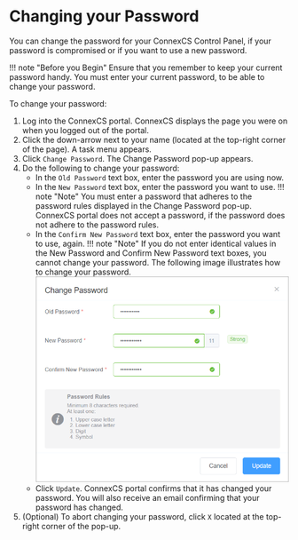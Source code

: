 # Changing your Password

You can change the password for your ConnexCS Control Panel, if your password is compromised or if you want to use a new password.

!!! note "Before you Begin" 
    Ensure that you remember to keep your current password handy. You must enter your current password, to be able to change your password.

To change your password:

1.  Log into the ConnexCS portal.
    ConnexCS displays the page you were on when you logged out of the portal.
2.  Click the down-arrow next to your name (located at the top-right corner of the page).
    A task menu appears.
3.  Click `Change Password`.
    The Change Password pop-up appears.
4.  Do the following to change your password:
     *  In the `Old Password` text box, enter the password you are using now.
     *  In the `New Password` text box, enter the password you want to use.
         !!! note "Note" 
            You must enter a password that adheres to the password rules displayed in the Change Password pop-up. ConnexCS portal does not accept a password, if the password does not adhere to the password rules.
     *  In the `Confirm New Password` text box, enter the password you want to use, again.
        !!! note "Note" 
            If you do not enter identical values in the New Password and Confirm New Password text boxes, you cannot change your password. 
         The following image illustrates how to change your password.
         ![Alt text](/docs/misc/img/change-your-password.png)
     *  Click `Update`.
        ConnexCS portal confirms that it has changed your password.
        You will also receive an email confirming that your password has changed. 
5.  (Optional) To abort changing your password, click `X` located at the top-right corner of the pop-up.

